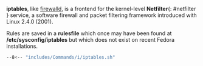 **iptables**, like [firewalld](#firewalld), is a frontend for the kernel-level **Netfilter**{: #netfilter } service, a software firewall and packet filtering framework introduced with Linux 2.4.0 (2001). 

Rules are saved in a **rulesfile** which once may have been found at **/etc/sysconfig/iptables** but which does not exist on recent Fedora installations.

```sh
--8<-- "includes/Commands/i/iptables.sh"
```

